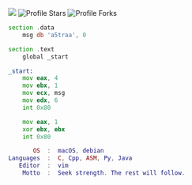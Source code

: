 ![](https://komarev.com/ghpvc/?username=astraadev&color=bb2527&abbreviated=true)
<img src="https://img.shields.io/badge/dynamic/json?&label=Total%20Stars&color=bb2527&style=flat&style=for-the-badge&query=%24.stars&url=https://api.github-star-counter.workers.dev/user/AstraaDev" alt="Profile Stars"></a>
<img src="https://img.shields.io/badge/dynamic/json?&label=Total%20Forks&color=bb2527&style=flat&style=for-the-badge&query=%24.forks&url=https://api.github-star-counter.workers.dev/user/AstraaDev" alt="Profile Forks"></a>

```asm
section .data
    msg db 'a5traa', 0

section .text
    global _start

_start:
    mov eax, 4
    mov ebx, 1
    mov ecx, msg
    mov edx, 6
    int 0x80

    mov eax, 1
    xor ebx, ebx
    int 0x80
```

```lua
       OS  :  macOS, debian
Languages  :  C, Cpp, ASM, Py, Java
   Editor  :  vim
    Motto  :  Seek strength. The rest will follow.
```

